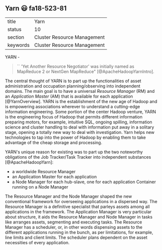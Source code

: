 ## Yarn :smiley: fa18-523-81


|          |                             |
| -------- | --------------------------- |
| title    | Yarn                        | 
| status   | 10                          |
| section  | Cluster Resource Management |
| keywords | Cluster Resource Management |



YARN - 
> `` 'Yet Another Resource Negotiator' was initially named as MapReduce 2 or NextGen 
> MapReduce" [@ApacheHadoopYarnIntro]. 

The central thought of YARN is to part up the functionalities of asset administration and occupation planning/observing into independent domains. The main goal is to have a universal *Resource Manager* (RM) and an *Application Master* (AM) that is available for each application [@YarnOverview]. YARN is the establishment of the new age of Hadoop and is empowering associations wherever to understand a cutting-edge information engineering. Some portion of the center Hadoop venture, YARN is the engineering focus of Hadoop that permits different information preparing motors, for example, intuitive SQL, ongoing spilling, information science and cluster handling to deal with information put away in a solitary stage, opening a totally new way to deal with investigation. Yarn helps new technologies to tap into the power of Hadoop by enabling them to take advantage of the cheap storage and processing.

YARN's unique reason for existing was to part up the two noteworthy obligations of the Job Tracker/Task Tracker into independent substances [@ApacheHadoopYarn]: 
* a worldwide Resource Manager 
* an Application Master for each application 
* a Node Manager for each hub-slave, one for each application Container running on a Node Manager

The Resource Manager and the Node Manager shaped the new conventional framework for overseeing applications in a dispersed way. The Resource Manager is a definitive specialist that parleys assets among all applications in the framework. The Application Manager is very particular about structure, it aids the Resource Manager and Node Manager in tasks like arranges assets, segmenting and executing tasks. The Resource Manager has a scheduler, or, in other words dispensing assets to the different applications running in the bunch, as per limitations, for example, line limits and client limits. The scheduler plans dependent on the asset necessities of every application.




